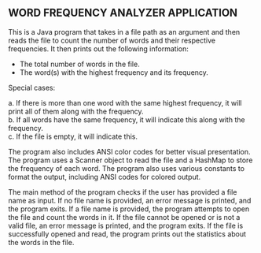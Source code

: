 <h2>WORD FREQUENCY ANALYZER APPLICATION</h2>
This is a Java program that takes in a file path as an argument and then reads the file to count the number of words and their respective frequencies.    
It then prints out the following information:    

- The total number of words in the file.      
- The word(s) with the highest frequency and its frequency. 

Special cases:   

a. If there is more than one word with the same highest frequency, it will print all of them along with the frequency.   
b. If all words have the same frequency, it will indicate this along with the frequency.   
c. If the file is empty, it will indicate this.   

The program also includes ANSI color codes for better visual presentation. The program uses a Scanner object to read the file and a HashMap to store the frequency of each word. The program also uses various constants to format the output, including ANSI codes for colored output.

The main method of the program checks if the user has provided a file name as input. If no file name is provided, an error message is printed, and the program exits. If a file name is provided, the program attempts to open the file and count the words in it. If the file cannot be opened or is not a valid file, an error message is printed, and the program exits. If the file is successfully opened and read, the program prints out the statistics about the words in the file.


